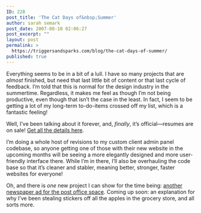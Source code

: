 ```yaml
---
ID: 228
post_title: 'The Cat Days of&nbsp;Summer'
author: sarah semark
post_date: 2007-08-10 02:06:27
post_excerpt: ""
layout: post
permalink: >
  https://triggersandsparks.com/blog/the-cat-days-of-summer/
published: true
---
```

<p>Everything seems to be in a bit of a lull. I have so many projects that are <em>almost</em> finished, but need that last little bit of content or that last cycle of feedback. I&rsquo;m told that this is normal for the design industry in the summertime. Regardless, it makes me feel as though I&rsquo;m not being productive, even though that isn&rsquo;t the case in the least. In fact, I seem to be getting a lot of my long-term to-do-items crossed off my list, which is a fantastic feeling!</p>

<p>Well, I&rsquo;ve been talking about it forever, and, <em>finally</em>, it&rsquo;s official&mdash;resumes are on sale! <a href="http://www.triggersandsparks.com/project/show/44">Get all the details here</a>.</p>

<p>I&rsquo;m doing a whole host of revisions to my custom client admin panel codebase, so anyone getting one of those with their new website in the upcoming months will be seeing a more elegantly designed and more user-friendly interface there. While I&rsquo;m in there, I&rsquo;ll also be overhauling the code base so that it&rsquo;s cleaner and stabler, meaning better, stronger, faster websites for everyone!</p>

<p>Oh, and there is <em>one</em> new project I can show for the time being: <a href="http://www.triggersandsparks.com/project/show/63">another newspaper ad for the post office space</a>. Coming up soon: an explanation for why I&rsquo;ve been stealing stickers off all the apples in the grocery store, and all sorts more.</p>